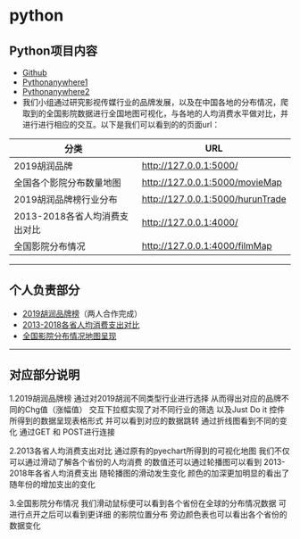 # python
## Python项目内容
* [Github](https://github.com/Ewvue/python_qmks/)
* [Pythonanywhere1](http://liangshanyi777.pythonanywhere.com/)
* [Pythonanywhere2](http://liangshanyi777.pythonanywhere.com/)
* 我们小组通过研究影视传媒行业的品牌发展，以及在中国各地的分布情况，爬取到的全国影院数据进行全国地图可视化，与各地的人均消费水平做对比，并进行进行相应的交互。以下是我们可以看到的的页面url：


分类 | URL
-------- |-----------
2019胡润品牌 | http://127.0.0.1:5000/
全国各个影院分布数量地图 | http://127.0.0.1:5000/movieMap
2019胡润品牌榜行业分布 | http://127.0.0.1:5000/hurunTrade
2013-2018各省人均消费支出对比 | http://127.0.0.1:4000/
全国影院分布情况 | http://127.0.0.1:4000/filmMap
<!--* [2019胡润品牌榜](http://127.0.0.1:5000/)-->
<!--* [全国各个影院分布数量地图](http://127.0.0.1:5000/movieMap)-->
<!--* [2019胡润品牌榜行业分布](http://127.0.0.1:5000/hurunTrade)-->
<!--* [2013-2018各省人均消费支出对比](http://127.0.0.1:4000/)-->
<!--* [全国影院分布情况](http://127.0.0.1:4000/filmMap)-->
***
<!--##### HTML档-->

<!--##### Python档-->

<!--##### Web app-->

## 个人负责部分
* [2019胡润品牌榜](http://127.0.0.1:5000/)（两人合作完成）
* [2013-2018各省人均消费支出对比](http://127.0.0.1:4000/)
* [全国影院分布情况地图呈现](http://127.0.0.1:4000/filmMap)

*** 

## 对应部分说明

1.2019胡润品牌榜 通过对2019胡润不同类型行业进行选择 从而得出对应的品牌不同的Chg值（涨幅值）
交互下拉框实现了对不同行业的筛选 以及Just Do it 控件所得到的数据呈现表格形式
并可以看到对应的数据跳转 通过折线图看到不同的变化 通过GET 和 POST进行连接

2.2013各省人均消费支出对比  通过原有的pyechart所得到的可视化地图 我们不仅可以通过滑动了解各个省份的人均消费
的数值还可以通过轮播图可以看到 2013-2018年各省人均消费支出
随轮播图的滑动发生变化 颜色的加深更加明显的看出了随年份的增加支出的变化

3.全国影院分布情况 我们滑动鼠标便可以看到各个省份在全球的分布情况数据 可进行点开之后可以看到更详细
的影院位置分布 旁边颜色表也可以看出各个省份的数据变化

